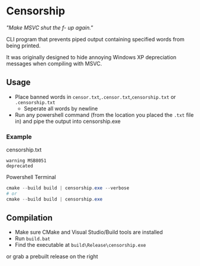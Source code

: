 # Censorship
*"Make MSVC shut the f- up again."*

CLI program that prevents piped output containing specified words from being printed.

It was originally designed to hide annoying Windows XP depreciation messages when compiling with MSVC.


## Usage
- Place banned words in `censor.txt`,`.censor.txt`,`censorship.txt` or `.censorship.txt`
    - Seperate all words by newline
- Run any powershell command (from the location you placed the `.txt` file in) and pipe the output into censorship.exe

### Example

censorship.txt
```
warning MSB8051
deprecated
```

Powershell Terminal
```powershell
cmake --build build | censorship.exe --verbose
# or
cmake --build build | censorship.exe
```

## Compilation
- Make sure CMake and Visual Studio/Build tools are installed
- Run `build.bat`
- Find the executable at `build\Release\censorship.exe`

or grab a prebuilt release on the right
